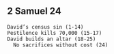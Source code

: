 ## 2 Samuel 24

```
David’s census sin (1-14)
Pestilence kills 70,000 (15-17)
David builds an altar (18-25)
  No sacrifices without cost (24)
```
